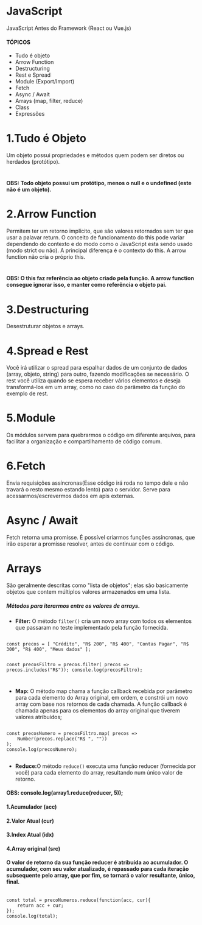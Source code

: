 # JavaScript
JavaScript Antes do Framework (React ou Vue.js)

#### TÓPICOS

<ul>
    <li>Tudo é objeto</li>
    <li>Arrow Function</li>
    <li>Destructuring</li>
    <li>Rest e Spread</li>
    <li>Module (Export/Import)</li>
    <li>Fetch</li>
    <li>Async / Await</li>
    <li>Arrays (map, filter, reduce)</li>
    <li>Class</li>
    <li>Expressões</li>
</ul>

#

# 1.Tudo é Objeto
Um objeto possui propriedades e métodos quem podem ser diretos ou herdados (protótipo).

#
#### OBS: Todo objeto possui um protótipo, menos o null e o undefined (este não é um objeto).
#

# 2.Arrow Function
Permitem ter um retorno implícito, que são valores retornados sem ter que usar a palavar return. O conceito de funcionamento do this pode variar dependendo do contexto e do modo como o JavaScript esta sendo usado (modo strict ou não).
A principal diferença é o contexto do this. A arrow function não cria o próprio this.

#
#### OBS: O this faz referência ao objeto criado pela função. A arrow function consegue ignorar isso, e manter como referência o objeto pai.

#

# 3.Destructuring
Desestruturar objetos e arrays.

#

# 4.Spread e Rest
Você irá utilizar o spread para espalhar dados de um conjunto de dados (array, objeto, string) para outro, fazendo modificações se necessário. O rest você utiliza quando se espera receber vários elementos e deseja transformá-los em um array, como no caso do parâmetro da função do exemplo de rest.
#

# 5.Module
Os módulos servem para quebrarmos o código em diferente arquivos, para facilitar a organização e compartilhamento de código comum.

#

# 6.Fetch
Envia requisições assíncronas(Esse código irá roda no tempo dele e não travará o resto mesmo estando lento) para o servidor. Serve para acessarmos/escrevermos dados em apis externas.

#
# Async / Await
Fetch retorna uma promisse. É possível criarmos funções assíncronas, que irão esperar a promisse resolver, antes de continuar com o código.

#
# Arrays 
São geralmente descritas como "lista de objetos"; elas são basicamente objetos que contem múltiplos valores armazenados em uma lista.

<h5>Métodos para iterarmos entre os valores de arrays.</h5>

<ul>
<li><strong>Filter:</strong> O método <code>filter()</code> cria um novo array com todos os elementos que passaram no teste implementado pela função fornecida. </li>
</ul>

<code>
const precos = [ "Crédito", "R$ 200", "R$ 400", "Contas Pagar", "R$ 300", "R$ 400", "Meus dados" ];

const precosFiltro = precos.filter( precos => precos.includes("R$"));
console.log(precosFiltro);

</code>

<ul>
<li><strong>Map:</strong> O método map chama a função callback recebida por parâmetro para cada elemento do Array original, em ordem, e constrói um novo array com base nos retornos de cada chamada. A função callback é chamada apenas para os elementos do array original que tiverem valores atribuídos;</li>
</ul>

<code>
const precosNumero = precosFiltro.map( precos => 
    Number(precos.replace("R$ ", ""))
);
console.log(precosNumero);

</code>


<ul>
<li><strong>Reduce:</strong>O método <code>reduce()</code> executa uma função reducer (fornecida por você) para cada elemento do array, resultando num único valor de retorno.
</li>
</ul>

#### OBS: console.log(array1.reduce(reducer, 5));
#### 1.Acumulador (acc)
#### 2.Valor Atual (cur)
#### 3.Index Atual (idx)
#### 4.Array original (src)
#### O valor de retorno da sua função reducer é atribuída ao acumulador. O acumulador, com seu valor atualizado, é repassado para cada iteração subsequente pelo array, que por fim, se tornará o valor resultante, único, final.

<code>
const total = precoNumeros.reduce(function(acc, cur){
    return acc + cur;
});
console.log(total);

</code>

